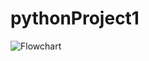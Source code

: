 # pythonProject1
![Flowchart](https://user-images.githubusercontent.com/68752381/134272391-79652e01-4c62-412a-aa0e-e1f435dfc2da.jpg)
